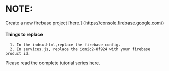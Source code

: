 # NOTE:
 Create a new firebase project [here.] (https://console.firebase.google.com/)

#### Things to replace
      1. In the index.html,replace the firebase config.
      2. In services.js, replace the ionic2-8f924 with your firebase product id.

Please read the complete tutorial series [here.](http://www.arjunsk.com/tag/firebase/) 
